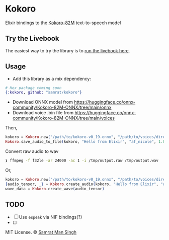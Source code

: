 # Kokoro

Elixir bindings to the [Kokoro-82M](https://huggingface.co/hexgrad/Kokoro-82M) text-to-speech model

## Try the Livebook

The easiest way to try the library is to [run the livebook here](/kokoro_player.livemd).

## Usage

- Add this library as a mix dependency:

```elixir
# Hex package coming soon
{:kokoro, github: "samrat/kokoro"} 
```

- Download ONNX model from <https://huggingface.co/onnx-community/Kokoro-82M-ONNX/tree/main/onnx>
- Download voice .bin file from <https://huggingface.co/onnx-community/Kokoro-82M-ONNX/tree/main/voices>

Then,

```elixir
kokoro = Kokoro.new("/path/to/kokoro-v0_19.onnx", "/path/to/voices/directory")
Kokoro.save_audio_to_file(kokoro, "Hello from Elixir", "af_nicole", 1.0, "/tmp/output.raw")
```

Convert raw audio to wav

```sh
❯ ffmpeg -f f32le -ar 24000 -ac 1 -i /tmp/output.raw /tmp/output.wav
```

Or,

```elixir
kokoro = Kokoro.new("/path/to/kokoro-v0_19.onnx", "/path/to/voices/directory")
{audio_tensor, _} = Kokoro.create_audio(kokoro, "Hello from Elixir", "af_nicole", 1.0)
wave_data = Kokoro.create_wave(audio_tensor)

```

## TODO

- [ ] Use `espeak` via NIF bindings(?)
- [ ]

MIT License. © [Samrat Man Singh](https://samrat.me)

